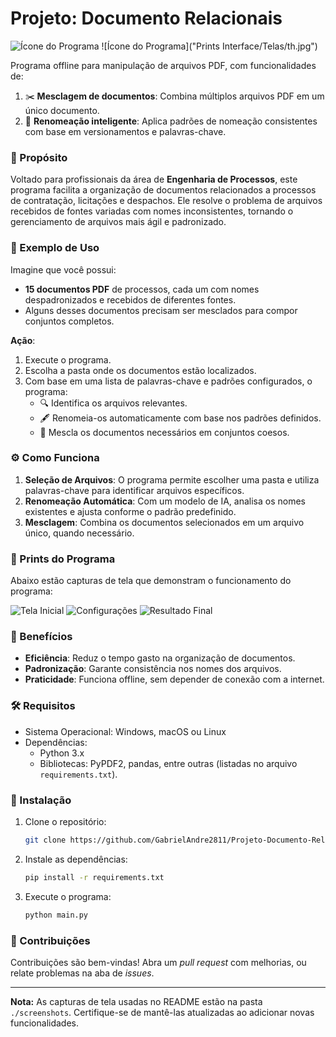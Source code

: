 # Projeto: Documento Relacionais
![Ícone do Programa]("./PrintsInterface/Telas/th.png")
![Ícone do Programa]("Prints Interface/Telas/th.jpg")

Programa offline para manipulação de arquivos PDF, com funcionalidades de:

1. ✂️ **Mesclagem de documentos**: Combina múltiplos arquivos PDF em um único documento.
2. 📝 **Renomeação inteligente**: Aplica padrões de nomeação consistentes com base em versionamentos e palavras-chave.

### 🎯 Propósito

Voltado para profissionais da área de **Engenharia de Processos**, este programa facilita a organização de documentos relacionados a processos de contratação, licitações e despachos. Ele resolve o problema de arquivos recebidos de fontes variadas com nomes inconsistentes, tornando o gerenciamento de arquivos mais ágil e padronizado.

### 📂 Exemplo de Uso

Imagine que você possui:

- **15 documentos PDF** de processos, cada um com nomes despadronizados e recebidos de diferentes fontes.
- Alguns desses documentos precisam ser mesclados para compor conjuntos completos.

**Ação**:

1. Execute o programa.
2. Escolha a pasta onde os documentos estão localizados.
3. Com base em uma lista de palavras-chave e padrões configurados, o programa:
   - 🔍 Identifica os arquivos relevantes.
   - 🖋️ Renomeia-os automaticamente com base nos padrões definidos.
   - 📎 Mescla os documentos necessários em conjuntos coesos.

### ⚙️ Como Funciona

1. **Seleção de Arquivos**: O programa permite escolher uma pasta e utiliza palavras-chave para identificar arquivos específicos.
2. **Renomeação Automática**: Com um modelo de IA, analisa os nomes existentes e ajusta conforme o padrão predefinido.
3. **Mesclagem**: Combina os documentos selecionados em um arquivo único, quando necessário.

### 📸 Prints do Programa

Abaixo estão capturas de tela que demonstram o funcionamento do programa:

![Tela Inicial](./Print/home.png)
![Configurações](./screenshots/configuracoes.png)
![Resultado Final](./screenshots/resultado_final.png)

### 🌟 Benefícios

- **Eficiência**: Reduz o tempo gasto na organização de documentos.
- **Padronização**: Garante consistência nos nomes dos arquivos.
- **Praticidade**: Funciona offline, sem depender de conexão com a internet.

### 🛠️ Requisitos

- Sistema Operacional: Windows, macOS ou Linux
- Dependências:
  - Python 3.x
  - Bibliotecas: PyPDF2, pandas, entre outras (listadas no arquivo `requirements.txt`).

### 🚀 Instalação

1. Clone o repositório:
   ```bash
   git clone https://github.com/GabrielAndre2811/Projeto-Documento-Relacionais.git
   ```
2. Instale as dependências:
   ```bash
   pip install -r requirements.txt
   ```
3. Execute o programa:
   ```bash
   python main.py
   ```

### 🤝 Contribuições

Contribuições são bem-vindas! Abra um *pull request* com melhorias, ou relate problemas na aba de *issues*.

---

**Nota:** As capturas de tela usadas no README estão na pasta `./screenshots`. Certifique-se de mantê-las atualizadas ao adicionar novas funcionalidades.
